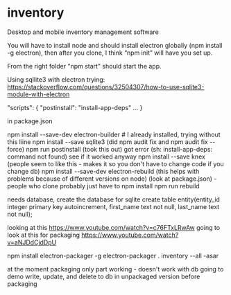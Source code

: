 # inventory
Desktop and mobile inventory management software

You will have to install node and should install electron globally (npm install -g electron), then after you clone, I think “npm init” will have you set up.

From the right folder "npm start" should start the app.

Using sqllite3 with electron trying:
https://stackoverflow.com/questions/32504307/how-to-use-sqlite3-module-with-electron

"scripts": {
   "postinstall": "install-app-deps"
   ...
}

in package.json

npm install --save-dev electron-builder # I already installed, trying without this liine
npm install --save sqlite3
(did npm audit fix and npm audit fix --force)
npm run postinstall (took this out)
got error (sh: install-app-deps: command not found)
see if it worked anyway
npm install --save knex (people seem to like this - makes it so you don't have to change code if you change db)
npm install --save-dev electron-rebuild (this helps with problems because of different versions on node)
(look at package.json) - people who clone probably just have to npm install
npm run rebuild

needs database, create the database for sqlite
create table entity(entity_id integer primary key autoincrement, first_name text not null, last_name text not null);

looking at this https://www.youtube.com/watch?v=c76FTxLRwAw
going to look at this for packaging https://www.youtube.com/watch?v=aNJDdCjdDpU

npm install electron-packager -g
electron-packager . inventory --all -asar

at the moment packaging only part working - doesn't work with db
going to demo write, update, and delete to db in unpackaged version before
packaging